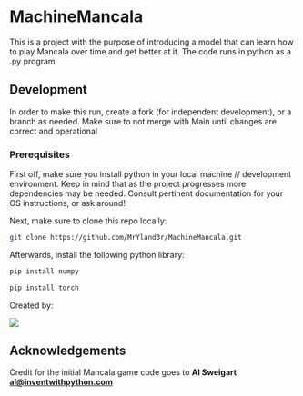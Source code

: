 # MachineMancala

This is a project with the purpose of introducing a model that can learn how to play Mancala over time and get better at it. The code runs in python as a .py program

## Development

In order to make this run, create a fork (for independent development), or a branch as needed. Make sure to not merge with Main until changes are correct and operational

### Prerequisites

First off, make sure you install python in your local machine // development environment. Keep in mind that as the project progresses more dependencies may be needed. Consult pertinent documentation for your OS instructions, or ask around!

Next, make sure to clone this repo locally:

```sh
git clone https://github.com/MrYland3r/MachineMancala.git
```

Afterwards, install the following python library:

```sh
pip install numpy
```
```sh
pip install torch
```


Created by:

<a href= "https://github.com/MrYland3r/MachineMancala/graphs/contributors"> <img src= "https://contrib.rocks/image?repo=MrYland3r/MachineMancala" /></a>

## Acknowledgements

Credit for the initial Mancala game code goes to **Al Sweigart al@inventwithpython.com**
